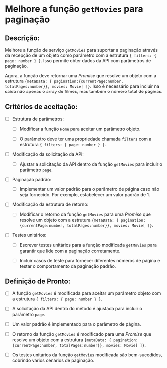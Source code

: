 # Melhore a função `getMovies` para paginação

## Descrição:

Melhore a função de serviço `getMovies` para suportar a paginação através da recepção de um objeto como parâmetro com a estrutura `{ filters: { page: number } }`. Isso permite obter dados da API com parâmetros de paginação.

Agora, a função deve retornar uma _Promise_ que resolve um objeto com a estrutura `{metaData: { pagination:{currentPage:number, totalPages:number}}, movies: Movie[ ]}`. Isso é necessário para incluir na saída não apenas o array de filmes, mas também o número total de páginas.

## Critérios de aceitação:

- [ ] Estrutura de parâmetros:

    - [ ] Modificar a função `Home` para aceitar um parâmetro objeto.

    - [ ] O parâmetro deve ter uma propriedade chamada `filters` com a estrutura `{ filters: { page: number } }`.

- [ ] Modificação da solicitação da API:

    - [ ] Ajustar a solicitação da API dentro da função `getMovies` para incluir o parâmetro `page`.

- [ ] Paginação padrão:
    
    - [ ] Implementar um valor padrão para o parâmetro de página caso não seja fornecido. Por exemplo, estabelecer um valor padrão de 1.

- [ ] Modificação da estrutura de retorno:

    - [ ] Modificar o retorno da função `getMovies` para uma _Promise_ que resolve um objeto com a estrutura `{metaData: { pagination:{currentPage:number, totalPages:number}}, movies: Movie[ ]}`.

- [ ] Testes unitários:
    
    - [ ] Escrever testes unitários para a função modificada `getMovies` para garantir que lide com a paginação corretamente.  
    
    - [ ] Incluir casos de teste para fornecer diferentes números de página e testar o comportamento da paginação padrão.

## Definição de Pronto:

- [ ] A função `getMovies` é modificada para aceitar um parâmetro objeto com a estrutura `{ filters: { page: number } }`.

- [ ] A solicitação da API dentro do método é ajustada para incluir o parâmetro `page`.

- [ ] Um valor padrão é implementado para o parâmetro de página.

- [ ] O retorno da função `getMovies` é modificado para uma _Promise_ que resolve um objeto com a estrutura `{metaData: { pagination:{currentPage:number, totalPages:number}}, movies: Movie[ ]}`.

- [ ] Os testes unitários da função `getMovies` modificada são bem-sucedidos, cobrindo vários cenários de paginação.
